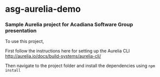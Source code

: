 # asg-aurelia-demo
### Sample Aurelia project for Acadiana Software Group presentation

To use this project, 

First follow the instructions here for setting up the Aurelia CLI
http://aurelia.io/docs/build-systems/aurelia-cli/

Then navigate to the project folder and install the dependencies using
`npm install`
